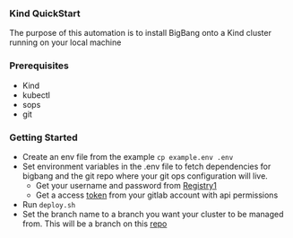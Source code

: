 ### Kind QuickStart
The purpose of this automation is to install BigBang onto a Kind cluster running on your local machine

### Prerequisites
- Kind
- kubectl
- sops
- git


### Getting Started
- Create an env file from the example ```cp example.env .env```
- Set environment variables in the .env file to fetch dependencies for bigbang and the git repo where your git ops configuration will live.
  - Get your username and password from [Registry1](registry1.dso.mil)
  - Get a access [token](https://gitlab.com/-/profile/personal_access_tokens) from your gitlab account with api permissions
- Run ```deploy.sh```
- Set the branch name to a branch you want your cluster to be managed from. This will be a branch on this [repo](https://gitlab.com/cse5/cognition/bb-template.git)